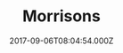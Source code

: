 ---
date: 2017-09-06T08:04:54.000Z
title: Morrisons
latitude: 52.04938134912715
longitude: 0.9546547409704537
category: checkin
---